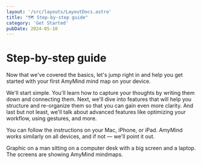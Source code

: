 ```yaml
---
layout: '/src/layouts/LayoutDocs.astro'
title: "🗺️ Step-by-step guide"
category: 'Get Started'
pubDate: 2024-05-10
---
```

# Step-by-step guide
Now that we've covered the basics, let's jump right in and help you get started with your first AmyMind mind map on your device.

We'll start simple. You'll learn how to capture your thoughts by writing them down and connecting them. Next, we'll dive into features that will help you structure and re-organize them so that you can gain even more clarity. And last but not least, we'll talk about advanced features like optimizing your workflow, using gestures, and more.

You can follow the instructions on your Mac, iPhone, or iPad. AmyMind works similarly on all devices, and if not — we'll point it out.

Graphic on a man sitting on a computer desk with a big screen and a laptop. The screens are showing AmyMind mindmaps.